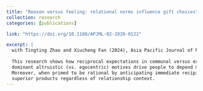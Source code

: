 ```yaml
---
title: "Reason versus feeling: relational norms influence gift choices"
collection: research
categories: [publications]

link: "https://doi.org/10.1108/APJML-02-2020-0122"

excerpt: |
  with Tingting Zhao and Xiucheng Fan (2024), Asia Pacific Journal of Marketing and Logistics, 33(8), 1723-1742. 
 
  This research shows how reciprocal expectations in communal versus exchange relationships shape gift givers’ goals and choices. When selecting gifts for communal (exchange) recipients, 
  dominant altruistic (vs. egocentric) motives drive people to depend more strongly on rational analyses (intuition) and prefer products superior on cognitive (affective) attributions. 
  Moreover, when primed to be rational by anticipating immediate recipient evaluation, givers favored cognitively 
  superior products regardless of relationship context.
---
```

